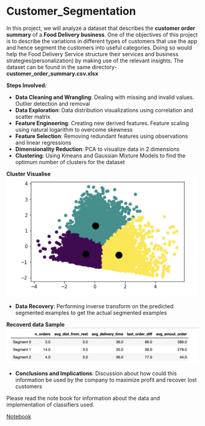 
# Customer_Segmentation
In this project, we will analyze a dataset that describes the **customer order summary** of a **Food Delivery business**. One of the objectives of this project is to describe the variations in different types of customers that use the app and hence segment the customers into useful categories. Doing so would help the Food Delivery Service structure their services and business strategies(personalization) by making use of the relevant insights. The dataset can be found in the same directory- **customer_order_summary.csv.xlsx**

**Steps Involved:**
-  **Data Cleaning and Wrangling**: Dealing with missing and invalid values. Outlier detection and removal
-  **Data Exploration**: Data distribution visualizations using correlation and scatter matrix
-  **Feature Engineering**: Creating new derived features. Feature scaling using natural logarithm to overcome skewness
-  **Feature Selection**: Removing redundant features using observations and linear regressions
-  **Dimensionality Reduction**: PCA to visualize data in 2 dimensions
-  **Clustering**: Using Kmeans and Gaussian Mixture Models to find the optimum number of clusters for the dataset

**Cluster Visualise**
<img src="./cluster_visualize.png" alt="Final Output"/>

-  **Data Recovery**: Performing inverse transform on the predicted segmented examples to get the actual segmented examples


**Recoverd data Sample**
<img src="./clusters_result.png" alt="Final Output"/>

-  **Conclusions and Implications**: Discussion about how could this information be used by the company to maximize profit and recover lost customers

Please read the note book for information about the data and implementation of classifiers used.

[Notebook](https://github.com/utkarshut/ML-Projects/blob/master/Customer%20Segmentation/customer_segmentation.ipynb)





